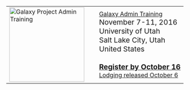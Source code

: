 <table>
  <tr>
    <td style=" border: none;"> <a href='/events/admin-training2016/'><img src="/src/images/logos/AdminTraining2016-500.png" alt="Galaxy Project Admin Training" width="200" /></a> </td>
    <td style=" border: none; width: 5%;"> </td>
    <td style=" border: none;"> <div class='title'><a href='/events/admin-training2016/'>Galaxy Admin Training</a></div> <span style="font-size: larger;">November 7-11, 2016<br />University of Utah<br />Salt Lake City, Utah<br />United States<br /><br /> <strong><a href='/events/admin-training2016/registration/'>Register by October 16</a></strong> </span><br /><a href='/events/admin-training2016/logistics/#lodging'>Lodging released October 6</a>  </td>
  </tr>
</table>
